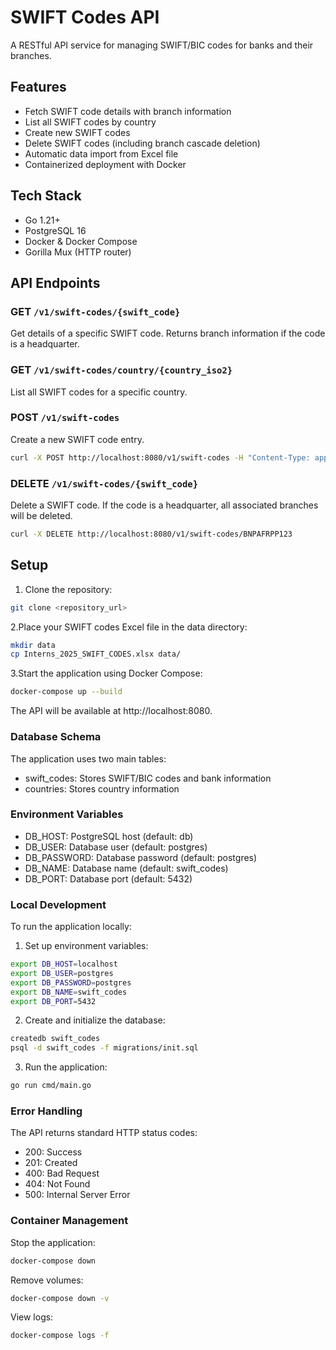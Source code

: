 # SWIFT Codes API

A RESTful API service for managing SWIFT/BIC codes for banks and their branches.

## Features

- Fetch SWIFT code details with branch information
- List all SWIFT codes by country
- Create new SWIFT codes
- Delete SWIFT codes (including branch cascade deletion)
- Automatic data import from Excel file
- Containerized deployment with Docker

## Tech Stack

- Go 1.21+
- PostgreSQL 16
- Docker & Docker Compose
- Gorilla Mux (HTTP router)

## API Endpoints

### GET `/v1/swift-codes/{swift_code}`
Get details of a specific SWIFT code. Returns branch information if the code is a headquarter.

### GET `/v1/swift-codes/country/{country_iso2}`
List all SWIFT codes for a specific country.

### POST `/v1/swift-codes`
Create a new SWIFT code entry.
```bash
curl -X POST http://localhost:8080/v1/swift-codes -H "Content-Type: application/json" -d '{"swiftCode":"BNPAFRPP123","address":"16 Boulevard des Italiens","bankName":"BNP Paribas","countryISO2":"PL","isHeadquarter":false}'
```

### DELETE `/v1/swift-codes/{swift_code}`
Delete a SWIFT code. If the code is a headquarter, all associated branches will be deleted.
```Bash
curl -X DELETE http://localhost:8080/v1/swift-codes/BNPAFRPP123
```
## Setup

1. Clone the repository:
```bash
git clone <repository_url>
```
2.Place your SWIFT codes Excel file in the data directory:
```bash
mkdir data
cp Interns_2025_SWIFT_CODES.xlsx data/
```
3.Start the application using Docker Compose:
```bash
docker-compose up --build
```

The API will be available at http://localhost:8080.

### Database Schema
The application uses two main tables:  
- swift_codes: Stores SWIFT/BIC codes and bank information
- countries: Stores country information

### Environment Variables
- DB_HOST: PostgreSQL host (default: db)
- DB_USER: Database user (default: postgres)
- DB_PASSWORD: Database password (default: postgres)
- DB_NAME: Database name (default: swift_codes)
- DB_PORT: Database port (default: 5432)
### Local Development
To run the application locally:
1. Set up environment variables:
```bash
export DB_HOST=localhost
export DB_USER=postgres
export DB_PASSWORD=postgres
export DB_NAME=swift_codes
export DB_PORT=5432
```
2. Create and initialize the database:
```bash
createdb swift_codes
psql -d swift_codes -f migrations/init.sql
```
3. Run the application:
```bash
go run cmd/main.go 
```

### Error Handling
The API returns standard HTTP status codes:  
- 200: Success
- 201: Created
- 400: Bad Request
- 404: Not Found
- 500: Internal Server Error

### Container Management
Stop the application:
```bash
docker-compose down
```
Remove volumes:
```bash
docker-compose down -v
```
View logs:
```bash
docker-compose logs -f
```